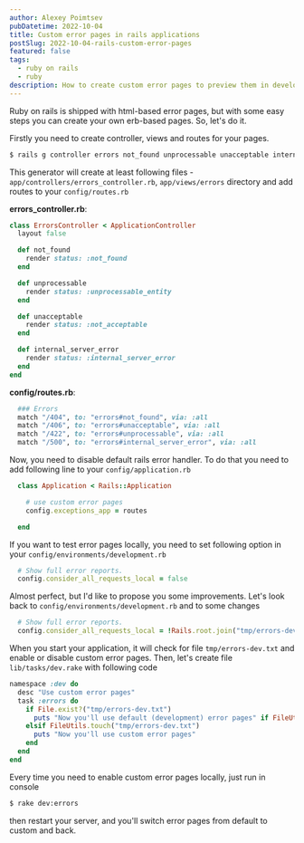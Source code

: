 ```yaml
---
author: Alexey Poimtsev
pubDatetime: 2022-10-04
title: Custom error pages in rails applications
postSlug: 2022-10-04-rails-custom-error-pages
featured: false
tags:
  - ruby on rails
  - ruby
description: How to create custom error pages to preview them in development mode
---
```


Ruby on rails is shipped with html-based error pages, but with some easy steps you can create your own erb-based pages. So, let's do it.

Firstly you need to create controller, views and routes for your pages.

```bash
$ rails g controller errors not_found unprocessable unacceptable internal_server_error
```

This generator will create at least following files - `app/controllers/errors_controller.rb`, `app/views/errors` directory and add routes to your `config/routes.rb`

**errors_controller.rb**:

```ruby
class ErrorsController < ApplicationController
  layout false

  def not_found
    render status: :not_found
  end

  def unprocessable
    render status: :unprocessable_entity
  end

  def unacceptable
    render status: :not_acceptable
  end

  def internal_server_error
    render status: :internal_server_error
  end
end

```

**config/routes.rb**:

```ruby
  ### Errors
  match "/404", to: "errors#not_found", via: :all
  match "/406", to: "errors#unacceptable", via: :all
  match "/422", to: "errors#unprocessable", via: :all
  match "/500", to: "errors#internal_server_error", via: :all
```

Now, you need to disable default rails error handler. To do that you need to add following line to your `config/application.rb`

```ruby
  class Application < Rails::Application

    # use custom error pages
    config.exceptions_app = routes

  end
```

If you want to test error pages locally, you need to set following option in your `config/environments/development.rb`

```ruby
  # Show full error reports.
  config.consider_all_requests_local = false
```

Almost perfect, but I'd like to propose you some improvements. Let's look back to `config/environments/development.rb` and to some changes

```ruby
  # Show full error reports.
  config.consider_all_requests_local = !Rails.root.join("tmp/errors-dev.txt").exist?
```

When you start your application, it will check for file `tmp/errors-dev.txt` and enable or disable custom error pages. Then, let's create file `lib/tasks/dev.rake` with following code

```ruby
namespace :dev do
  desc "Use custom error pages"
  task :errors do
    if File.exist?("tmp/errors-dev.txt")
      puts "Now you'll use default (development) error pages" if FileUtils.rm("tmp/errors-dev.txt")
    elsif FileUtils.touch("tmp/errors-dev.txt")
      puts "Now you'll use custom error pages"
    end
  end
end
```

Every time you need to enable custom error pages locally, just run in console

```bash
$ rake dev:errors
```

then restart your server, and you'll switch error pages from default to custom and back.
